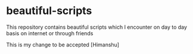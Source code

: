 # beautiful-scripts

This repository contains beautiful scripts which I encounter on day to day basis on internet or through friends

This is my change to be accepted [Himanshu]
